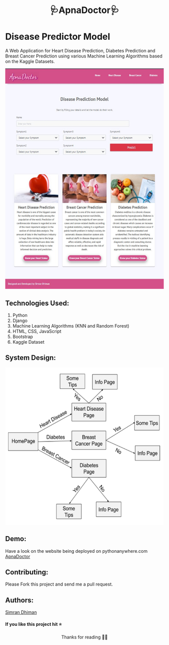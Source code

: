 <h1 align="center">🩺ApnaDoctor🩺</h1>


# Disease Predictor Model
A Web Application for Heart Disease Prediction, Diabetes Prediction and Breast Cancer Prediction using various Machine Learning Algorithms based on the Kaggle Datasets.

<p align="center"><img src="Screenshot.jpg" width="800" height="700" /></p>

## Technologies Used:
1. Python
2. Django
3. Machine Learning Algorithms (KNN and Random Forest)
4. HTML, CSS, JavaScript
5. Bootstrap
6. Kaggle Dataset

## System Design:
<p align="center"><img src="design.png" width="600" height="500" /></p>

## Demo:
Have a look on the website being deployed on pythonanywhere.com <a href="https://simmi1234.pythonanywhere.com/">ApnaDoctor</a>
## Contributing:

Please Fork this project and send me a pull request.

## Authors:
<a href="https://simrandhiman.me/">Simran Dhiman</a>

#### If you like this project hit ⭐

<p align="center">Thanks for reading 🙏🏽</p>
